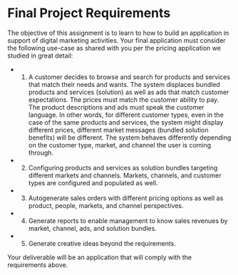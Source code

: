 # Final Project Requirements
The objective of this assignment is to learn to how to build an application in support of digital marketing activities. Your final application must consider the following use-case as shared with you per the pricing application we studied in 
great detail: 
- 1) A customer decides to browse and search for products and services that match their needs and wants. The system displaces bundled products and services (solution) as well as ads that match customer expectations. The prices must match the customer ability to pay. The product descriptions and ads must speak the customer language. In other words, for different customer types, even in the case of the same products and services, the system might display different prices, different market messages (bundled solution benefits) will be different. The system behaves differently depending on the customer type, market, and channel the user is coming through.  
- 2) Configuring products and services as solution bundles targeting different markets and channels. Markets, channels, and customer types are configured and populated as well.  
- 3) Autogenerate sales orders with different pricing options as well as product, people, markets, and channel perspectives.  
- 4) Generate reports to enable management to know sales revenues by market, channel, ads, and solution bundles.  
- 5) Generate creative ideas beyond the requirements.   

Your deliverable will be an application that will comply with the requirements above.